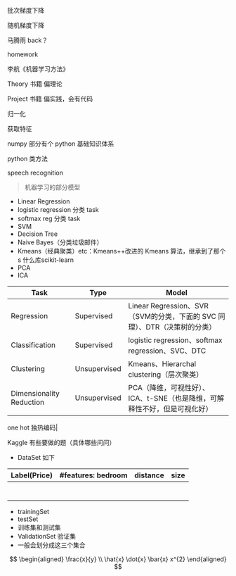 批次梯度下降

随机梯度下降

马腾雨 back？

homework

李航《机器学习方法》

Theory 书籍 偏理论

Project 书籍 偏实践，会有代码

归一化

获取特征

numpy 部分有个 python 基础知识体系

python 类方法

speech recognition



> 机器学习的部分模型

- Linear Regression
- logistic regression 分类 task 
- softmax reg  分类 task
- SVM
- Decision Tree
- Naive Bayes（分类垃圾邮件）
- Kmeans（经典聚类）etc：Kmeans++改进的 Kmeans 算法，继承到了那个 s 什么库scikit-learn
- PCA
- ICA



| Task                     | Type         | Model                                                        |
| ------------------------ | ------------ | ------------------------------------------------------------ |
| Regression               | Supervised   | Linear Regression、SVR（SVM的分类，下面的 SVC 同理）、DTR（决策树的分类） |
| Classification           | Supervised   | logistic regression、softmax regression、SVC、DTC            |
| Clustering               | Unsupervised | Kmeans、Hierarchal clustering（层次聚类）                    |
| Dimensionality Reduction | Unsupervised | PCA（降维，可视性好）、ICA、t-SNE（也是降维，可解释性不好，但是可视化好） |



one hot 独热编码|



Kaggle 有些要做的题（具体哪些问问）



- DataSet 如下

| Label(Price) | #features: bedroom | distance | size |
| ------------ | ------------------ | -------- | ---- |
|              |                    |          |      |
|              |                    |          |      |
|              |                    |          |      |
|              |                    |          |      |
|              |                    |          |      |
|              |                    |          |      |
|              |                    |          |      |



- trainingSet
- testSet
- 训练集和测试集
- ValidationSet 验证集
- 一般会划分成这三个集合



$$
\begin{aligned}
\frac{x}{y} \\
\hat{x}
\dot{x}
\bar{x}
x^{2}
\end{aligned}
$$
